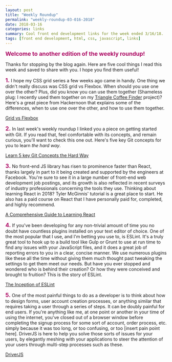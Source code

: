 ```yaml
---
layout: post
title: "Weekly Roundup"
permalink: "weekly-roundup-03-016-2018"
date: 2018-03-16
categories: links
summary: Cool front end development links for the week ended 3/16/18.
tags: [front end development, html, css, javascript, links]
---
```


<span style="font-size: 1.25em; font-weight: bold; color: #ac0863;">Welcome to another edition of the weekly roundup!</span>

Thanks for stopping by the blog again.  Here are five cool things I read this week and saved to share with you.  I hope you find them useful!

<span style="font-size: 1.25em; font-weight: bold; color: #ac0863;">1.</span>  I hope my CSS grid series a few weeks ago came in handy.  One thing we didn't really discuss was CSS grid vs Flexbox.  When should you use one over the other?  Plus, did you know you can use them together (Shameless plug: I recently used them together on my [Triangle Coffee Finder](https://www.trianglecoffeefinder.com) project)?  Here's a great piece from Hackernoon that explains some of the differences, when to use one over the other, and how to use them together.

[Grid vs Flexbox](https://hackernoon.com/the-ultimate-css-battle-grid-vs-flexbox-d40da0449faf)

<span style="font-size: 1.25em; font-weight: bold; color: #ac0863;">2.</span>  In last week's weekly roundup I linked you a piece on getting started with Git.  If you read that, feel comfortable with its concepts, and remain curious, you'll want to check this one out.  Here's five key Git concepts for you to learn <span style="font-style: italic;">the hard way</span>.

[Learn 5 key Git Concepts the Hard Way](https://zwischenzugs.com/2018/03/14/five-key-git-concepts-explained-the-hard-way/)

<span style="font-size: 1.25em; font-weight: bold; color: #ac0863;">3.</span>  No front-end JS library has risen to prominence faster than React, thanks largely in part to it being created and supported by the engineers at Facebook.  You're sure to see it in a large number of front-end web development job postings, and its growth is also reflected in recent surveys of industry professionals concerning the tools they use.  Thinking about learning React in 2018?  Tyler McGinnis' tutorial is a great place to start.  He also has a paid course on React that I have personally paid for, completed, and highly recommend.

[A Comprehensive Guide to Learning React](https://tylermcginnis.com/reactjs-tutorial-a-comprehensive-guide-to-building-apps-with-react/)

<span style="font-size: 1.25em; font-weight: bold; color: #ac0863;">4.</span>  If you've been developing for any non-trivial amount of time you no doubt have countless plugins installed on your text editor of choice.  One of the most popular that I use, and I'm betting you use to, is ESLint. It's a truly great tool to hook up to a build tool like Gulp or Grunt to use at run time to find any issues with your JavaScript files, and it does a great job of reporting errors to you in a clear, concise manner.  We use numerous plugins like these all the time without giving them much thought past tweaking the settings to get them meet our needs.  But have you ever stopped and wondered who is behind their creation?  Or how they were conceived and brought to fruition?  This is the story of ESLint.

[The Inception of ESLint](https://www.nczonline.net/blog/2018/02/the-inception-of-eslint/)

<span style="font-size: 1.25em; font-weight: bold; color: #ac0863;">5.</span>  One of the most painful things to do as a developer is to think about how to design forms, user account creation processes, or anything similar that requires taking a user through a series of steps.  It can be doubly painful for end users.  If you're anything like me, at one point or another in your time of using the internet, you've closed out of a browser window before completing the signup process for some sort of account, order process, etc. simply because it was too long, or too confusing, or too [insert pain point here].  DriverJS is here to help you solve those sorts of issues for your users, by elegantly meshing with your applications to steer the attention of your users through multi-step processes such as these.

[DriverJS](http://kamranahmed.info/driver)
